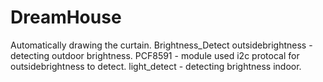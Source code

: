 # DreamHouse
Automatically drawing the curtain.
Brightness_Detect
    outsidebrightness - detecting outdoor brightness.
    PCF8591 - module used i2c protocal for outsidebrightness to detect.
    light_detect - detecting brightness indoor.